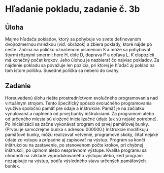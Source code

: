 # Hľadanie pokladu, zadanie č. 3b
## Úloha
Majme hľadača pokladov, ktorý sa pohybuje vo svete definovanom dvojrozmernou mriežkou (viď. obrázok) a zbiera poklady, 
ktoré nájde po ceste. Začína na políčku označenom písmenom S a môže sa pohybovať štyrmi rôznymi smermi: hore H, dole D, 
doprava P a doľava L. K dispozícii má konečný počet krokov. Jeho úlohou je nazbierať čo najviac pokladov. Za nájdenie 
pokladu sa považuje len pozícia, pri ktorej je hľadač aj poklad na tom istom políčku. Susedné políčka sa neberú do úvahy.

## Zadanie
Horeuvedenú úlohu riešte prostredníctvom evolučného programovania nad virtuálnym strojom. Tento špecifický spôsob evolučného 
programovania využíva spoločnú pamäť pre údaje a inštrukcie. Pamäť je na začiatku vynulovaná a naplnená od prvej bunky 
inštrukciami. Za programom alebo od určeného miesta sú uložené inicializačné údaje (ak sú nejaké potrebné). Po inicializácii 
sa začne vykonávať program od prvej pamäťovej bunky. (Prvou je samozrejme bunka s adresou 000000.) Inštrukcie modifikujú 
pamäťové bunky, môžu realizovať vetvenie, programové skoky, čítať nejaké údaje zo vstupu a prípadne aj zapisovať na výstup. 
Program sa končí inštrukciou na zastavenie, po stanovenom počte krokov, pri chybnej inštrukcii, po úplnom alebo nesprávnom 
výstupe. Kvalita programu sa ohodnotí na základe vyprodukovaného výstupu alebo, keď program nezapisuje na výstup, podľa výsledného
stavu určených pamäťových buniek.
